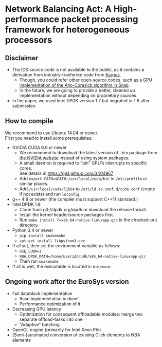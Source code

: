 # Network Balancing Act: A High-performance packet processing framework for heterogeneous processors

## Disclaimer

* The IDS source code is not available to the public, as it contains a derivation from industry-tranferred code from [Kargus](http://shader.kaist.edu/kargus/).
  - Though, you could refer other open-source codes, such as [a GPU implementation of the Aho-Corasick algorithm in Snap](https://github.com/wbsun/g4c/blob/master/g4c_ac.h).
  - In the future, we are going to provide a better, cleaned up implementation without depending on proprietary sources.
* In the paper, we used Intel DPDK version 1.7 but migrated to 1.8 after submission.

## How to compile

We recommend to use Ubuntu 14.04 or newer.  
First you need to install some prerequisites.

* NVIDIA CUDA 6.0 or newer
  - We recommend to download the latest version of `.bin` package from [the NVIDIA website](https://developer.nvidia.com/cuda-downloads) instead of using system packages.
  - A small daemon is required to "pin" GPU's interrupts to specific cores.  
    See details in https://gist.github.com/3404967 .
  - Add `export PATH=$PATH:/usr/local/cuda/bin` to `/etc/profile` or similar places.
  - Add `/usr/local/cuda/lib64` to `/etc/ld.so.conf.d/cuda.conf` (create if not exists) and run `ldconfig`.
* g++ 4.8 or newer (the compiler must support C++11 standard.)
* Intel DPDK 1.8
  - Clone from git://dpdk.org/dpdk or download the release tarball.
  - Install the kernel header/source packages first.
  - Run `make install T=x86_64-native-linuxapp-gcc` in the checked-out directory.
* Python 3.4 or newer
  - `pip install snakemake`
  - `apt-get install libpython3-dev`
* If all set, then set the environment variable as follows:
  - `USE_CUDA=1`
  - `NBA_DPDK_PATH=/home/userid/dpdk/x86_64-native-linuxapp-gcc`
  - Then run `snakemake`
* If all is well, the executable is located in `bin/main`.

## Ongoing work after the EuroSys version

* Full datablock implementation
  - Base implementation is done!
  - Performance optimization of it
* Decreasing GPU latency
  - Optimization for consequent offloadable modules: merge two separate offload-tasks into one
  - "Adaptive" batching
* OpenCL engine (primarily for Intel Xeon Phi)
* (Semi-)automated conversion of existing Click elements to NBA elements
